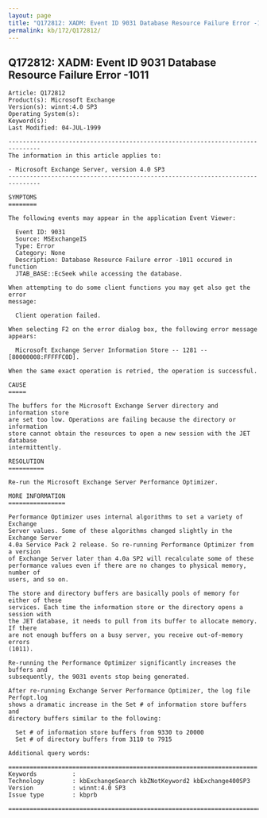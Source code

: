 ```yaml
---
layout: page
title: "Q172812: XADM: Event ID 9031 Database Resource Failure Error -1011"
permalink: kb/172/Q172812/
---
```


## Q172812: XADM: Event ID 9031 Database Resource Failure Error -1011

	Article: Q172812
	Product(s): Microsoft Exchange
	Version(s): winnt:4.0 SP3
	Operating System(s): 
	Keyword(s): 
	Last Modified: 04-JUL-1999
	
	-------------------------------------------------------------------------------
	The information in this article applies to:
	
	- Microsoft Exchange Server, version 4.0 SP3 
	-------------------------------------------------------------------------------
	
	SYMPTOMS
	========
	
	The following events may appear in the application Event Viewer:
	
	  Event ID: 9031
	  Source: MSExchangeIS
	  Type: Error
	  Category: None
	  Description: Database Resource Failure error -1011 occured in function
	  JTAB_BASE::EcSeek while accessing the database.
	
	When attempting to do some client functions you may get also get the error
	message:
	
	  Client operation failed.
	
	When selecting F2 on the error dialog box, the following error message appears:
	
	  Microsoft Exchange Server Information Store -- 1281 -- [80000008:FFFFFC0D].
	
	When the same exact operation is retried, the operation is successful.
	
	CAUSE
	=====
	
	The buffers for the Microsoft Exchange Server directory and information store
	are set too low. Operations are failing because the directory or information
	store cannot obtain the resources to open a new session with the JET database
	intermittently.
	
	RESOLUTION
	==========
	
	Re-run the Microsoft Exchange Server Performance Optimizer.
	
	MORE INFORMATION
	================
	
	Performance Optimizer uses internal algorithms to set a variety of Exchange
	Server values. Some of these algorithms changed slightly in the Exchange Server
	4.0a Service Pack 2 release. So re-running Performance Optimizer from a version
	of Exchange Server later than 4.0a SP2 will recalculate some of these
	performance values even if there are no changes to physical memory, number of
	users, and so on.
	
	The store and directory buffers are basically pools of memory for either of these
	services. Each time the information store or the directory opens a session with
	the JET database, it needs to pull from its buffer to allocate memory. If there
	are not enough buffers on a busy server, you receive out-of-memory errors
	(1011).
	
	Re-running the Performance Optimizer significantly increases the buffers and
	subsequently, the 9031 events stop being generated.
	
	After re-running Exchange Server Performance Optimizer, the log file Perfopt.log
	shows a dramatic increase in the Set # of information store buffers and
	directory buffers similar to the following:
	
	  Set # of information store buffers from 9330 to 20000
	  Set # of directory buffers from 3110 to 7915
	
	Additional query words:
	
	======================================================================
	Keywords          :  
	Technology        : kbExchangeSearch kbZNotKeyword2 kbExchange400SP3
	Version           : winnt:4.0 SP3
	Issue type        : kbprb
	
	=============================================================================
	
